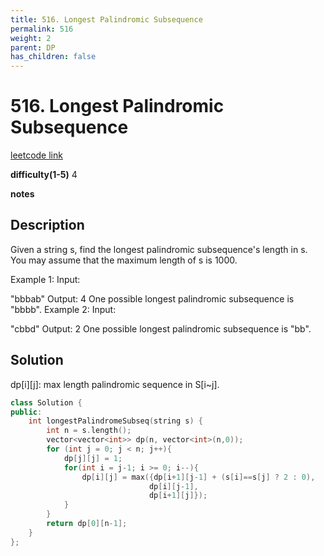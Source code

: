 ```yaml
---
title: 516. Longest Palindromic Subsequence
permalink: 516
weight: 2
parent: DP
has_children: false
---
```

# 516. Longest Palindromic Subsequence
[leetcode link](https://leetcode.com/problems/longest-palindromic-subsequence/)

**difficulty(1-5)** 
4

**notes**   


## Description
Given a string s, find the longest palindromic subsequence's length in s. You may assume that the maximum length of s is 1000.

Example 1:
Input:

"bbbab"
Output:
4
One possible longest palindromic subsequence is "bbbb".
Example 2:
Input:

"cbbd"
Output:
2
One possible longest palindromic subsequence is "bb".

## Solution
dp[i][j]: 
max length palindromic sequence in S[i~j].

```c++
class Solution {
public:
    int longestPalindromeSubseq(string s) {
        int n = s.length();
        vector<vector<int>> dp(n, vector<int>(n,0));
        for (int j = 0; j < n; j++){
            dp[j][j] = 1;
            for(int i = j-1; i >= 0; i--){
                dp[i][j] = max({dp[i+1][j-1] + (s[i]==s[j] ? 2 : 0),
                               dp[i][j-1],
                               dp[i+1][j]});
            }
        }
        return dp[0][n-1];
    }
};
```


